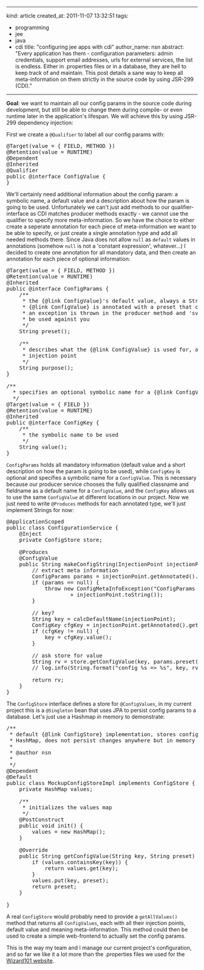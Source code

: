 -----
  kind: article
  created_at: 2011-11-07 13:32:51
  tags:
  - programming
  - jee
  - java
  - cdi
  title: "configuring jee apps with cdi"
  author_name: nsn
  abstract: "Every application has them - configuration parameters: admin credentials, support email addresses, urls for external services, the list is endless. 
             Either in .properties files or in a database, they are hell to keep track of and maintain. This post details a sane way to keep all meta-information
             on them strictly in the source code by using JSR-299 (CDI)."
-----

**Goal**: we want to maintain all our config params in the source code during development, but still be able to change them during compile- or even runtime later in the 
application's lifespan. We will achieve this by using JSR-299 dependency injection:

First we create a `@Qualifier` to label all our config params with:

<pre class="brush: java">
@Target(value = { FIELD, METHOD })
@Retention(value = RUNTIME)
@Dependent
@Inherited
@Qualifier
public @interface ConfigValue {
}
</pre>

We'll certainly need additional information about the config param: a symbolic name, a default value and a description about how the param is going to be used.
Unfortunately we can't just add methods to our qualifier-interface as CDI matches producer methods exactly - we cannot use the qualifier to specify more meta-information.
So we have the choice to either create a seperate annotation for each piece of meta-information we want to be able to specify, or just create a single annotation type
and add all needed methods there. Since Java does not allow `null` as `default` values in annotations (somehow `null` is not a 'constant expression', whatever...) I decided
to create one annotation for all mandatory data, and then create an annotation for each piece of optional information:


<pre class="brush: java">
@Target(value = { FIELD, METHOD })
@Retention(value = RUNTIME)
@Inherited
public @interface ConfigParams {
    /**
     * the {@link ConfigValue}'s default value, always a String, if a non-String
     * {@link ConfigValue} is annotated with a preset that cannot be converted
     * an exception is thrown in the producer method and 'svn blame' is going to
     * be used against you
     */
    String preset();

    /**
     * describes what the {@link ConfigValue} is used for, at this specific
     * injection point
     */
    String purpose();
}

/**
  * specifies an optional symbolic name for a {@link ConfigValue}
  */
@Target(value = { FIELD })
@Retention(value = RUNTIME)
@Inherited
public @interface ConfigKey {
    /**
     * the symbolic name to be used
     */
    String value();
}
</pre>

`ConfigParams` holds all mandatory information (default value and a short description on how the param is going to be used), 
while `ConfigKey` is optional and specifies a symbolic name for a `ConfigValue`. 
This is necessary because our producer service chooses the fully qualified classname and fieldname as a default name for a `ConfigValue`,
and the `ConfigKey` allows us to use the same `ConfigValue` at different locations in our project.
Now we just need to write `@Produces` methods for each annotated type, we'll just implement Strings for now:

<pre class="brush: java">
@ApplicationScoped
public class ConfigurationService {
    @Inject
    private ConfigStore store;

    @Produces
    @ConfigValue
    public String makeConfigString(InjectionPoint injectionPoint) throws ConfigMetaInfoException {
        // extract meta information
        ConfigParams params = injectionPoint.getAnnotated().getAnnotation(ConfigParams.class);
        if (params == null) {
            throw new ConfigMetaInfoException("ConfigParams annotation missing at injection point "
                    + injectionPoint.toString());
        }

        // key?
        String key = calcDefaultName(injectionPoint);
        ConfigKey cfgKey = injectionPoint.getAnnotated().getAnnotation(ConfigKey.class);
        if (cfgKey != null) {
            key = cfgKey.value();
        }

        // ask store for value
        String rv = store.getConfigValue(key, params.preset());
        // log.info(String.format("config %s => %s", key, rv));

        return rv;
    }
}
</pre>

The `ConfigStore` interface defines a store for `@ConfigValues`, in my current project this is a `@Singleton` bean that uses
JPA to persist config params to a database. Let's just use a Hashmap in memory to demonstrate:

<pre class="brush: java">
/**
 * default {@link ConfigStore} implementation, stores config values locally in a
 * HashMap, does not persist changes anywhere but in memory
 * 
 * @author nsn
 * 
 */
@Dependent
@Default
public class MockupConfigStoreImpl implements ConfigStore {
    private HashMap<String, String> values;

    /**
     * initializes the values map
     */
    @PostConstruct
    public void init() {
        values = new HashMap<String, String>();
    }

    @Override
    public String getConfigValue(String key, String preset) {
        if (values.containsKey(key)) {
            return values.get(key);
        }
        values.put(key, preset);
        return preset;
    }

}
</pre>

A real `ConfigStore` would probably need to provide a `getAllValues()` method that returns all `ConfigValues`, each with all their injection points, default value
and meaning meta-information. This method could then be used to create a simple web-frontend to actually set the config params.

This is the way my team and I manage our current project's configuration, and so far we like it a lot more than the .properties files we used for the
<a href="http://wizard101.de">Wizard101 website</a>.




